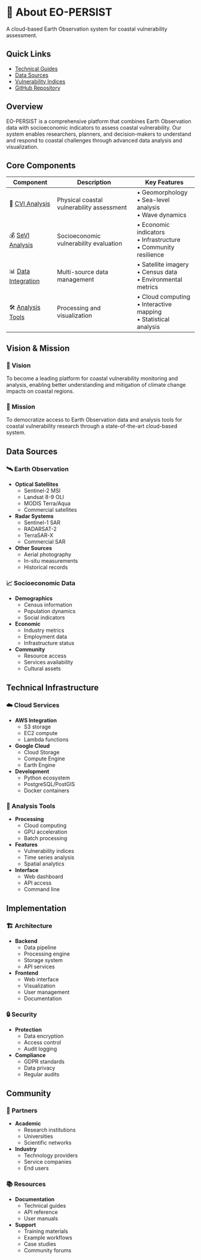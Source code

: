 # 🌊 About EO-PERSIST

A cloud-based Earth Observation system for coastal vulnerability assessment.

## Quick Links
* [Technical Guides](technical-guides/index.md)
* [Data Sources](data-sources/index.md)
* [Vulnerability Indices](vulnerability-indices/index.md)
* [GitHub Repository](https://github.com/AlexandrosLiaskos/eo-persist)

## Overview

EO-PERSIST is a comprehensive platform that combines Earth Observation data with socioeconomic indicators to assess coastal vulnerability. Our system enables researchers, planners, and decision-makers to understand and respond to coastal challenges through advanced data analysis and visualization.

## Core Components

| Component | Description | Key Features |
|-----------|-------------|--------------|
| 🌊 [CVI Analysis](vulnerability-indices/coastal-vulnerability-index.md) | Physical coastal vulnerability assessment | • Geomorphology<br>• Sea-level analysis<br>• Wave dynamics |
| 💰 [SeVI Analysis](vulnerability-indices/socioeconomic-vulnerability-index.md) | Socioeconomic vulnerability evaluation | • Economic indicators<br>• Infrastructure<br>• Community resilience |
| 📊 [Data Integration](data-sources/index.md) | Multi-source data management | • Satellite imagery<br>• Census data<br>• Environmental metrics |
| 🛠️ [Analysis Tools](technical-guides/index.md) | Processing and visualization | • Cloud computing<br>• Interactive mapping<br>• Statistical analysis |

## Vision & Mission

### 🎯 Vision
To become a leading platform for coastal vulnerability monitoring and analysis, enabling better understanding and mitigation of climate change impacts on coastal regions.

### 🚀 Mission
To democratize access to Earth Observation data and analysis tools for coastal vulnerability research through a state-of-the-art cloud-based system.

## Data Sources

### 🛰️ Earth Observation
* **Optical Satellites**
    * Sentinel-2 MSI
    * Landsat 8-9 OLI
    * MODIS Terra/Aqua
    * Commercial satellites
* **Radar Systems**
    * Sentinel-1 SAR
    * RADARSAT-2
    * TerraSAR-X
    * Commercial SAR
* **Other Sources**
    * Aerial photography
    * In-situ measurements
    * Historical records

### 📈 Socioeconomic Data
* **Demographics**
    * Census information
    * Population dynamics
    * Social indicators
* **Economic**
    * Industry metrics
    * Employment data
    * Infrastructure status
* **Community**
    * Resource access
    * Services availability
    * Cultural assets

## Technical Infrastructure

### ☁️ Cloud Services
* **AWS Integration**
    * S3 storage
    * EC2 compute
    * Lambda functions
* **Google Cloud**
    * Cloud Storage
    * Compute Engine
    * Earth Engine
* **Development**
    * Python ecosystem
    * PostgreSQL/PostGIS
    * Docker containers

### 🔧 Analysis Tools
* **Processing**
    * Cloud computing
    * GPU acceleration
    * Batch processing
* **Features**
    * Vulnerability indices
    * Time series analysis
    * Spatial analytics
* **Interface**
    * Web dashboard
    * API access
    * Command line

## Implementation

### 🏗️ Architecture
* **Backend**
    * Data pipeline
    * Processing engine
    * Storage system
    * API services
* **Frontend**
    * Web interface
    * Visualization
    * User management
    * Documentation

### 🔒 Security
* **Protection**
    * Data encryption
    * Access control
    * Audit logging
* **Compliance**
    * GDPR standards
    * Data privacy
    * Regular audits

## Community

### 🤝 Partners
* **Academic**
    * Research institutions
    * Universities
    * Scientific networks
* **Industry**
    * Technology providers
    * Service companies
    * End users

### 📚 Resources
* **Documentation**
    * Technical guides
    * API reference
    * User manuals
* **Support**
    * Training materials
    * Example workflows
    * Case studies
    * Community forums